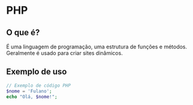 # PHP

## O que é?

É uma linguagem de programação, uma estrutura de funções e métodos. Geralmente é usado para criar sites dinâmicos.


## Exemplo de uso

```php
// Exemplo de código PHP
$nome = 'Fulano';
echo "Olá, $nome!";
```
